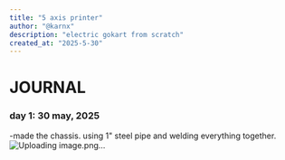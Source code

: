 ```yaml
---
title: "5 axis printer"
author: "@karnx"
description: "electric gokart from scratch"
created_at: "2025-5-30"
---
```


#  JOURNAL
### day 1: 30 may, 2025
-made the chassis. using 1" steel pipe and welding everything together.
![Uploading image.png…]()
